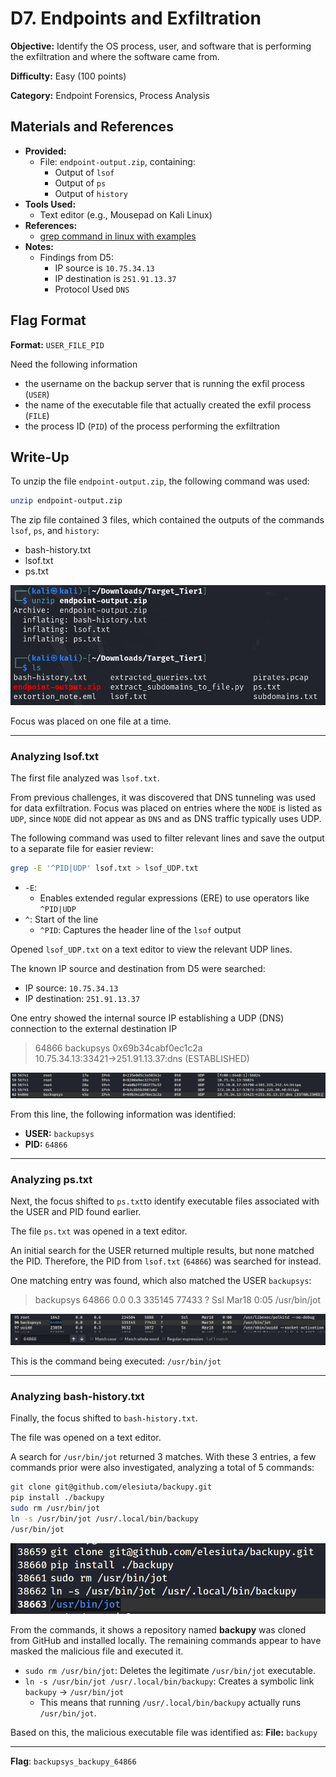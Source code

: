 # D7. Endpoints and Exfiltration
**Objective:** Identify the OS process, user, and software that is performing the exfiltration and where the software came from.

**Difficulty:** Easy (100 points)

**Category:** Endpoint Forensics, Process Analysis

## Materials and References
- **Provided:**
    - File: `endpoint-output.zip`, containing:
        - Output of `lsof`
        - Output of `ps`
        - Output of `history`
- **Tools Used:**
    - Text editor (e.g., Mousepad on Kali Linux)
- **References:**
    - [grep command in linux with examples](https://phoenixnap.com/kb/grep-command-linux-unix-examples)
- **Notes:**
    - Findings from D5:
        - IP source is `10.75.34.13`
        - IP destination is `251.91.13.37` 
        - Protocol Used `DNS`

## Flag Format
**Format:** `USER_FILE_PID`

Need the following information
- the username on the backup server that is running the exfil process (`USER`)
- the name of the executable file that actually created the exfil process (`FILE`)
- the process ID (`PID`) of the process performing the exfiltration

## Write-Up

To unzip the file `endpoint-output.zip`, the following command was used: 

```bash
unzip endpoint-output.zip
```

The zip file contained 3 files, which contained the outputs of the commands `lsof`, `ps`, and `history`:
- bash-history.txt
- lsof.txt
- ps.txt

![unzip endpoint-output.zip](./images/D7_01.png)

Focus was placed on one file at a time.

---
### Analyzing lsof.txt

The first file analyzed was `lsof.txt`.

From previous challenges, it was discovered that DNS tunneling was used for data exfiltration. Focus was placed on entries where the `NODE` is listed as `UDP`, since `NODE` did not appear as `DNS` and as DNS traffic typically uses UDP.

The following command was used to filter relevant lines and save the output to a separate file for easier review:

```Bash
grep -E '^PID|UDP' lsof.txt > lsof_UDP.txt
```
- `-E`:
    - Enables extended regular expressions (ERE) to use operators like `^PID|UDP`
- `^`:  Start of the line
    - `^PID`: Captures the header line of the `lsof` output

Opened `lsof_UDP.txt` on a text editor to view the relevant UDP lines. 

The known IP source and destination from D5 were searched:
- IP source: `10.75.34.13`
- IP destination: `251.91.13.37`

One entry showed the internal source IP establishing a UDP (DNS) connection to the external destination IP
> 64866 backupsys 0x69b34cabf0ec1c2a 10.75.34.13:33421→251.91.13.37:dns (ESTABLISHED)

![USER and PID found in lsof.txt](./images/D7_02.png)

From this line, the following information was identified:
- **USER:** `backupsys`
- **PID:** `64866`

---

### Analyzing ps.txt

Next, the focus shifted to `ps.txt`to identify executable files associated with the USER and PID found earlier.

The file `ps.txt` was opened in a text editor.

An initial search for the USER returned multiple results, but none matched the PID. Therefore, the PID from `lsof.txt` (`64866`) was searched for instead.

One matching entry was found, which also matched the USER `backupsys`:
> backupsys 64866 0.0 0.3 335145 77433 ? Ssl Mar18 0:05 /usr/bin/jot

![command ran in ps.txt](./images/D7_03.png)

This is the command being executed: `/usr/bin/jot`

---

### Analyzing bash-history.txt

Finally, the focus shifted to `bash-history.txt`.

The file was opened on a text editor. 

A search for `/usr/bin/jot` returned 3 matches. With these 3 entries, a few commands prior were also investigated, analyzing a total of 5 commands:
```Bash
git clone git@github.com/elesiuta/backupy.git
pip install ./backupy
sudo rm /usr/bin/jot
ln -s /usr/bin/jot /usr/.local/bin/backupy
/usr/bin/jot
```

![command ran bash-history.txt](./images/D7_04.png)

From the commands, it shows a repository named **backupy** was cloned from GitHub and installed locally. The remaining commands appear to have masked the malicious file and executed it.
- `sudo rm /usr/bin/jot`: Deletes the legitimate `/usr/bin/jot` executable.
- `ln -s /usr/bin/jot /usr/.local/bin/backupy`: Creates a symbolic link `backupy` → `/usr/bin/jot`
    - This means that running `/usr/.local/bin/backupy` actually runs `/usr/bin/jot`.

Based on this, the malicious executable file was identified as:
**File:** `backupy`

----
**Flag**: `backupsys_backupy_64866`